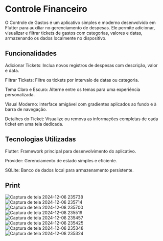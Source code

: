 # Controle Financeiro

O Controle de Gastos é um aplicativo simples e moderno desenvolvido em Flutter para auxiliar no gerenciamento de despesas. Ele permite adicionar, visualizar e filtrar tickets de gastos com categorias, valores e datas, armazenando os dados localmente no dispositivo.

## Funcionalidades

Adicionar Tickets: Inclua novos registros de despesas com descrição, valor e data.

Filtrar Tickets: Filtre os tickets por intervalo de datas ou categoria.

Tema Claro e Escuro: Alterne entre os temas para uma experiência personalizada.

Visual Moderno: Interface amigável com gradientes aplicados ao fundo e à barra de navegação.

Detalhes do Ticket: Visualize ou remova as informações completas de cada ticket em uma tela dedicada.

## Tecnologias Utilizadas

Flutter: Framework principal para desenvolvimento do aplicativo.

Provider: Gerenciamento de estado simples e eficiente.

SQLite: Banco de dados local para armazenamento persistente.

## Print

![Captura de tela 2024-12-08 235738](https://github.com/user-attachments/assets/0b99fd93-2a85-4c43-9089-1c186010e285)
![Captura de tela 2024-12-08 235714](https://github.com/user-attachments/assets/18e4f09a-3771-4a15-9695-0022047d4a55)
![Captura de tela 2024-12-08 235700](https://github.com/user-attachments/assets/f470155b-52ad-4c9c-aafc-cee47f04dd00)
![Captura de tela 2024-12-08 235519](https://github.com/user-attachments/assets/ef887753-07a1-4d63-8b6f-0931ce8232c1)
![Captura de tela 2024-12-08 235457](https://github.com/user-attachments/assets/f932ced8-03b9-4031-b1c9-2ba17d570a0b)
![Captura de tela 2024-12-08 235425](https://github.com/user-attachments/assets/98c18443-b85b-44b7-aa2a-4a5abb7348ad)
![Captura de tela 2024-12-08 235348](https://github.com/user-attachments/assets/aaa7bf76-d5c4-41e3-af4b-aabf99beca95)
![Captura de tela 2024-12-08 235324](https://github.com/user-attachments/assets/91b2eb15-3871-4f8e-9397-3f9a1ea5c429)

